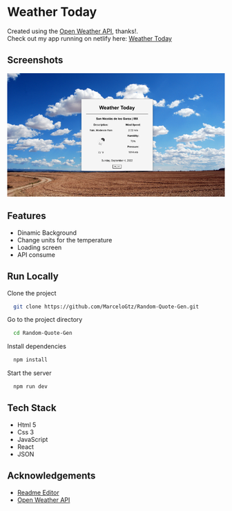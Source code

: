 # Weather Today

Created using the [Open Weather API](https://openweathermap.org/api), thanks!.  
Check out my app running on netlify here: <a href="https://spectacular-medovik-d7b0f4.netlify.app/" target="_blank">Weather Today</a>

## Screenshots

![App Screenshot](./src/assets/images/Weather-SS.png)

## Features

- Dinamic Background
- Change units for the temperature
- Loading screen
- API consume

## Run Locally

Clone the project

```bash
  git clone https://github.com/MarceloGtz/Random-Quote-Gen.git
```

Go to the project directory

```bash
  cd Random-Quote-Gen
```

Install dependencies

```bash
  npm install
```

Start the server

```bash
  npm run dev
```

## Tech Stack

- Html 5
- Css 3
- JavaScript
- React
- JSON

## Acknowledgements

- [Readme Editor](https://readme.so/es)
- [Open Weather API](https://openweathermap.org/api)
